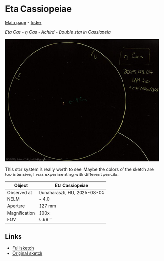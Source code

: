 # Eta Cassiopeiae

[Main page](../index.md) - [Index](../pages/obj_index.md)

_Eta Cas_ - _η Cas_ - _Achird_ - _Double star in Cassiopeia_  

![Eta Cassiopeiae](../img/eta-cas-20250804.jpg)

This star system is really worth to see.
Maybe the colors of the sketch are too intensive,
I was experimenting with different pencils.

Object | Eta Cassiopeiae
-|-
Observed at | Dunaharaszti, HU, 2025-08-04
NELM | ~ 4.0
Aperture | 127 mm
Magnification | 100x
FOV | 0.68 °


## Links

- [Full sketch](../img/eta-cas-70-oph-20250804.jpg)
- [Original sketch](../scan/20250804.jpg)

